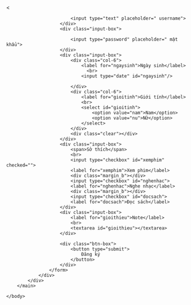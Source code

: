 <!DOCTYPE html>
<
              
                            <input type="text" placeholder=" username">
                        </div>
                        <div class="input-box">

                            <input type="password" placeholder=" mật khẩu">
                        </div>
                        <div class="input-box">
                            <div class="col-6">
                                <label for="ngaysinh">Ngày sinh</label>
                                  <br>
                                <input type="date" id="ngaysinh"/>

                            </div>
                            <div class="col-6">
                                <label for="gioitinh">Giới tính</label>
                                <br>
                                <select id="gioitinh">
                                    <option value="nam">Nam</option>
                                    <option value="nu">Nữ</option>
                                </select>
                            </div>
                            <div class="clear"></div>
                        </div>
                        <div class="input-box">
                            <span>Sở thích</span>
                            <br>
                            <input type="checkbox" id="xemphim" checked=""> 
                            <label for="xemphim">Xem phim</label>
                            <div class="margin_b"></div>
                            <input type="checkbox" id="nghenhac"> 
                            <label for="nghenhac">Nghe nhạc</label>
                            <div class="margin_b"></div>
                            <input type="checkbox" id="docsach"> 
                            <label for="docsach">Đọc sách</label>
                        </div>
                        <div class="input-box">
                            <label for="gioithieu">Note</label>
                            <br>
                            <textarea id="gioithieu"></textarea>
                        </div>
                        
                        <div class="btn-box">
                            <button type="submit">
                                Đăng ký
                            </button>
                        </div>
                    </form>
                </div>
            </div>
        </main>
     
    </body>
</html>
